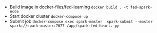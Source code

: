 - Build image in docker-files/fed-learning `docker build . -t fed-spark-node`
- Start docker cluster `docker-compose up`
- Submit job `docker-compose exec spark-master  spark-submit --master spark://spark-master:7077 /app/spark-fed-heart.
py`
